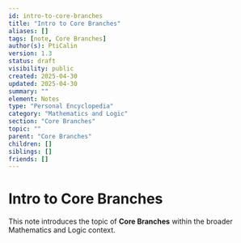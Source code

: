 ```yaml
---
id: intro-to-core-branches
title: "Intro to Core Branches"
aliases: []
tags: [note, Core Branches]
author(s): PtiCalin
version: 1.3
status: draft
visibility: public
created: 2025-04-30
updated: 2025-04-30
summary: ""
element: Notes
type: "Personal Encyclopedia"
category: "Mathematics and Logic"
section: "Core Branches"
topic: ""
parent: "Core Branches"
children: []
siblings: []
friends: []
---
```

# Intro to Core Branches

This note introduces the topic of **Core Branches** within the broader Mathematics and Logic context.
